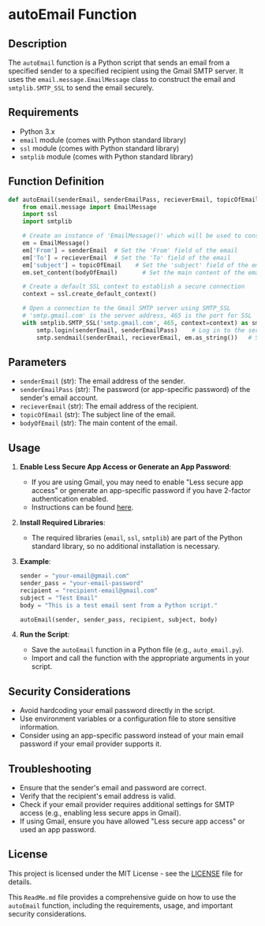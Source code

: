 # autoEmail Function

## Description
The `autoEmail` function is a Python script that sends an email from a specified sender to a specified recipient using the Gmail SMTP server. It uses the `email.message.EmailMessage` class to construct the email and `smtplib.SMTP_SSL` to send the email securely.

## Requirements
- Python 3.x
- `email` module (comes with Python standard library)
- `ssl` module (comes with Python standard library)
- `smtplib` module (comes with Python standard library)

## Function Definition
```python
def autoEmail(senderEmail, senderEmailPass, recieverEmail, topicOfEmail, bodyOfEmail):
    from email.message import EmailMessage
    import ssl
    import smtplib

    # Create an instance of 'EmailMessage()' which will be used to construct the email.
    em = EmailMessage()
    em['From'] = senderEmail  # Set the 'From' field of the email
    em['To'] = recieverEmail  # Set the 'To' field of the email
    em['subject'] = topicOfEmail    # Set the 'subject' field of the email
    em.set_content(bodyOfEmail)       # Set the main content of the email

    # Create a default SSL context to establish a secure connection
    context = ssl.create_default_context()

    # Open a connection to the Gmail SMTP server using SMTP_SSL
    # 'smtp.gmail.com' is the server address, 465 is the port for SSL
    with smtplib.SMTP_SSL('smtp.gmail.com', 465, context=context) as smtp:
        smtp.login(senderEmail, senderEmailPass)    # Log in to the server using the sender's email and app password
        smtp.sendmail(senderEmail, recieverEmail, em.as_string())   # Send the email.
```

## Parameters
- `senderEmail` (str): The email address of the sender.
- `senderEmailPass` (str): The password (or app-specific password) of the sender's email account.
- `recieverEmail` (str): The email address of the recipient.
- `topicOfEmail` (str): The subject line of the email.
- `bodyOfEmail` (str): The main content of the email.

## Usage
1. **Enable Less Secure App Access or Generate an App Password**:
    - If you are using Gmail, you may need to enable "Less secure app access" or generate an app-specific password if you have 2-factor authentication enabled.
    - Instructions can be found [here](https://support.google.com/accounts/answer/185833?hl=en).

2. **Install Required Libraries**:
    - The required libraries (`email`, `ssl`, `smtplib`) are part of the Python standard library, so no additional installation is necessary.

3. **Example**:
    ```python
    sender = "your-email@gmail.com"
    sender_pass = "your-email-password"
    recipient = "recipient-email@gmail.com"
    subject = "Test Email"
    body = "This is a test email sent from a Python script."

    autoEmail(sender, sender_pass, recipient, subject, body)
    ```

4. **Run the Script**:
    - Save the `autoEmail` function in a Python file (e.g., `auto_email.py`).
    - Import and call the function with the appropriate arguments in your script.

## Security Considerations
- Avoid hardcoding your email password directly in the script.
- Use environment variables or a configuration file to store sensitive information.
- Consider using an app-specific password instead of your main email password if your email provider supports it.

## Troubleshooting
- Ensure that the sender's email and password are correct.
- Verify that the recipient's email address is valid.
- Check if your email provider requires additional settings for SMTP access (e.g., enabling less secure apps in Gmail).
- If using Gmail, ensure you have allowed "Less secure app access" or used an app password.

## License
This project is licensed under the MIT License - see the [LICENSE](LICENSE) file for details.


This `ReadMe.md` file provides a comprehensive guide on how to use the `autoEmail` function, including the requirements, usage, and important security considerations.